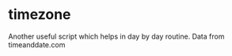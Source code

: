 timezone
========

Another useful script which helps in day by day routine.
Data from timeanddate.com
